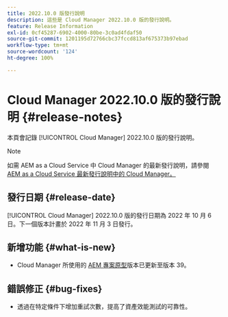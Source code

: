 ```yaml
---
title: 2022.10.0 版發行說明
description: 這些是 Cloud Manager 2022.10.0 版的發行說明。
feature: Release Information
exl-id: 0cf45287-6902-4000-80be-3c0ad4fdaf50
source-git-commit: 1201195d72766cbc37fccd813af675373b97ebad
workflow-type: tm+mt
source-wordcount: '124'
ht-degree: 100%

---
```


# Cloud Manager 2022.10.0 版的發行說明 {#release-notes}

本頁會記錄 [!UICONTROL Cloud Manager] 2022.10.0 版的發行說明。

>[!NOTE]
>
>如需 AEM as a Cloud Service 中 Cloud Manager 的最新發行說明，請參閱 [AEM as a Cloud Service 最新發行說明中的 Cloud Manager。](https://experienceleague.adobe.com/docs/experience-manager-cloud-service/content/implementing/using-cloud-manager/release-notes-cloud-manager/release-notes-cm-current.html)

## 發行日期 {#release-date}

[!UICONTROL Cloud Manager] 2022.10.0 版的發行日期為 2022 年 10 月 6 日。下一個版本計畫於 2022 年 11 月 3 日發行。

## 新增功能 {#what-is-new}

* Cloud Manager 所使用的 [AEM 專案原型](https://experienceleague.adobe.com/docs/experience-manager-core-components/using/developing/archetype/overview.html)版本已更新至版本 39。

## 錯誤修正 {#bug-fixes}

* 透過在特定條件下增加重試次數，提高了資產效能測試的可靠性。
